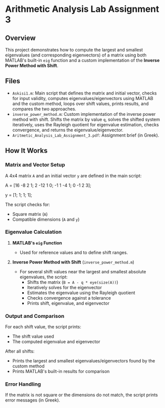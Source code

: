 # Arithmetic Analysis Lab Assignment 3

## Overview

This project demonstrates how to compute the largest and smallest eigenvalues (and corresponding eigenvectors) of a matrix using both MATLAB's built-in `eig` function and a custom implementation of the **Inverse Power Method with Shift**.

## Files

- `Askisi1.m`: Main script that defines the matrix and initial vector, checks for input validity, computes eigenvalues/eigenvectors using MATLAB and the custom method, loops over shift values, prints results, and compares the two approaches.
- `inverse_power_method.m`: Custom implementation of the inverse power method with shift. Shifts the matrix by value `q`, solves the shifted system iteratively, uses the Rayleigh quotient for eigenvalue estimation, checks convergence, and returns the eigenvalue/eigenvector.
- `Aritmetic_Analysis_Lab_Assignment_3.pdf`: Assignment brief (in Greek).

## How It Works

### Matrix and Vector Setup

A 4x4 matrix `A` and an initial vector `y` are defined in the main script:

A = [16 -8  2  1;
     2 -12 1  0;
    -1  1 -4  1;
     0 -1  2  3];

y = [1; 1; 1; 1];

The script checks for:
- Square matrix (`A`)
- Compatible dimensions (`A` and `y`)

### Eigenvalue Calculation

1. **MATLAB's `eig` Function**
   - Used for reference values and to define shift ranges.

2. **Inverse Power Method with Shift** (`inverse_power_method.m`)
   - For several shift values near the largest and smallest absolute eigenvalues, the script:
     - Shifts the matrix (`B = A - q * eye(size(A))`)
     - Iteratively solves for the eigenvector
     - Estimates the eigenvalue using the Rayleigh quotient
     - Checks convergence against a tolerance
     - Prints shift, eigenvalue, and eigenvector

### Output and Comparison

For each shift value, the script prints:
- The shift value used
- The computed eigenvalue and eigenvector

After all shifts:
- Prints the largest and smallest eigenvalues/eigenvectors found by the custom method
- Prints MATLAB's built-in results for comparison

### Error Handling

If the matrix is not square or the dimensions do not match, the script prints error messages (in Greek).

